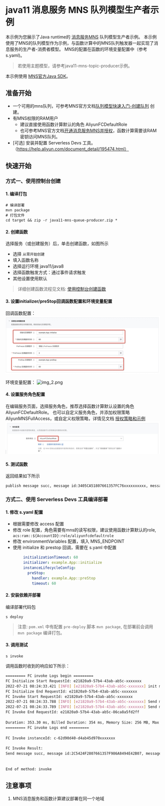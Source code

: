 # java11 消息服务 MNS 队列模型生产者示例

本示例为您展示了Java runtime的 [消息服务MNS](https://help.aliyun.com/document_detail/27414.html) 队列模型生产者示例。
本示例使用了MNS的队列模型作为示例，与函数计算中的MNS队列触发器一起实现了消息服务的生产者-消费者模型。
MNS的配置在函数的环境变量配置中（参考s.yaml)。

> 若使用主题模型，请参考java11-mns-topic-producer示例。

本示例使用 [MNS官方Java SDK](https://help.aliyun.com/document_detail/27507.html)。

## 准备开始
- 一个可用的mns队列，可参考MNS官方文档[队列模型快速入门-创建队列](https://help.aliyun.com/document_detail/34417.html) 创建。
- 有MNS权限的RAM用户
  - 建议直接使用函数计算默认的角色 AliyunFCDefaultRole
  - 也可参考MNS官方文档[开通消息服务MNS并授权](https://help.aliyun.com/document_detail/27423.html)，函数计算需要该RAM密钥访问MNS队列。
- [可选] 安装并配置 Serverless Devs 工具。（https://help.aliyun.com/document_detail/195474.html）

## 快速开始

### 方式一、使用控制台创建

#### 1. 编译打包

```shell
# 编译部署
mvn package
# 打包文件
cd target && zip -r java11-mns-queue-producer.zip *
```

#### 2. 创建函数
选择服务（或创建服务）后，单击创建函数，如图所示
- 选择 `从零开始创建`
- 填入函数名称
- 选择运行环境 java11/java8
- 选择函数触发方式：通过事件请求触发
- 其他设置使用默认


> 详细创建函数流程见文档: [使用控制台创建函数](https://help.aliyun.com/document_detail/51783.html)

#### 3. 设置initializer/preStop回调函数配置和环境变量配置

回调函数配置：
![img_1.png](assets/20220411105111.jpg)

环境变量配置：
![img_2.png](assets/20220719164825.jpg)

#### 4. 设置服务角色配置
在编辑服务页面，选择服务角色，推荐选择函数计算默认设置的角色 AliyunFCDefaultRole。
也可以自定义服务角色，并添加权限策略AliyunMNSFullAccess，或自定义权限策略，详情见文档 [授权策略和示例](https://help.aliyun.com/document_detail/27447.html)
![img_3.png](assets/20220719171807.jpg)

#### 5. 测试函数

返回结果如下所示
```bash
publish message succ, message id:3405CA51807661357FC76xxxxxxxxxx, message body 
```

### 方式二、使用 Serverless Devs 工具编译部署

#### 1. 修改 s.yaml 配置
- 根据需要修改 access 配置
- 修改 role 配置，角色需要有mns的读写权限，建议使用函数计算默认的role, `acs:ram::${AccountID}:role/aliyunfcdefaultrole`
- 修改 environmentVariables 配置，填入 MNS_ENDPOINT
- 使用 initialize 和 prestop 回调，需要在 s.yaml 中配置

```yaml
        initializationTimeout: 60
        initializer: example.App::initialize
        instanceLifecycleConfig:
          preStop:
            handler: example.App::preStop
            timeout: 60
```

#### 2. 安装依赖并部署

编译部署代码包
```shell
s deploy
```
> 注意: `pom.xml` 中有配置 `pre-deploy` 脚本 `mvn package`, 在部署前会调用 `mvn package` 编译打包。

#### 3. 调用测试

```shell
s invoke
```

调用函数时收到的响应如下所示：

```bash
========= FC invoke Logs begin =========
FC Initialize Start RequestId: e21820a9-57b4-43ab-ab5c-xxxxxxx
2022-07-21 08:24:33.421 [INFO] [e21820a9-57b4-43ab-ab5c-xxxxxxx] init mns client time cost: 674ms
FC Initialize End RequestId: e21820a9-57b4-43ab-ab5c-xxxxxxx
FC Invoke Start RequestId: e21820a9-57b4-43ab-ab5c-xxxxxxx
2022-07-21 08:24:33.788 [INFO] [e21820a9-57b4-43ab-ab5c-xxxxxxx] Send message id is: 2C5424F2807661357F986A8494E42B07
2022-07-21 08:24:33.789 [INFO] [e21820a9-57b4-43ab-ab5c-xxxxxxx] Send message succ, message id:2C5424F2807661357F986A8494E42B07, message body:demo_message_body
FC Invoke End RequestId: e21820a9-57b4-43ab-ab5c-86ca8a5fd2ff

Duration: 353.30 ms, Billed Duration: 354 ms, Memory Size: 256 MB, Max Memory Used: 129.18 MB
========= FC invoke Logs end =========

FC Invoke instanceId: c-62d90d40-d4ab45d970xxxxxxx

FC Invoke Result:
Send message succ, message id:2C5424F2807661357F986A8494E42B07, message body:demo_message_body


End of method: invoke
```

## 注意事项
1. MNS消息服务和函数计算建议部署在同一个地域

